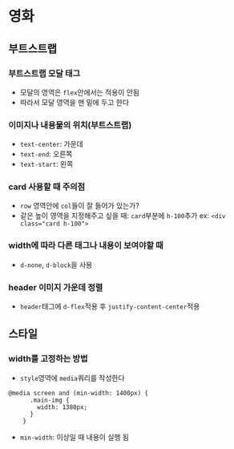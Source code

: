 # 영화

## 부트스트랩 

### 부트스트랩 모달 태그
- 모달의 영역은 `flex`안에서는 적용이 안됨 
- 따라서 모달 영역을 맨 밑에 두고 한다

### 이미지나 내용물의 위치(부트스트랩) 
- `text-center`: 가운데
- `text-end`: 오른쪽
- `text-start`: 왼쪽

### card 사용할 때 주의점
- `row` 영역안에 `col`들이 잘 들어가 있는가?
- 같은 높이 영역을 지정해주고 싶을 때: `card`부분에 `h-100`추가 ex: `<div class="card h-100">`

### width에 따라 다른 태그나 내용이 보여야할 때
- `d-none`, `d-block`을 사용

### header 이미지 가운데 정렬
- `header`태그에 `d-flex`적용 후 `justify-content-center`적용

  
## 스타일

### width를 고정하는 방법
- `style`영역에 `media`쿼리를 작성한다
```
@media screen and (min-width: 1400px) {
      .main-img {
        width: 1380px;
      }
    }
```
- `min-width`: 이상일 때 내용이 실행 됨